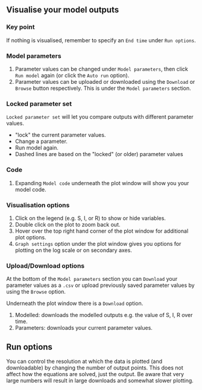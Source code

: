 ## Visualise your model outputs

### Key point

If nothing is visualised, remember to specify an `End time` under `Run options`.

### Model parameters

1. Parameter values can be changed under `Model parameters`, then click `Run model` again (or click the `Auto run` option).
2. Parameter values can be uploaded or downloaded using the `Download` or `Browse` button respectively. This is under the `Model parameters` section.

### Locked parameter set

`Locked parameter set` will let you compare outputs with different parameter values.

- "lock" the current parameter values.
- Change a parameter.
- Run model again.
- Dashed lines are based on the "locked" (or older) parameter values

### Code

1. Expanding `Model code` underneath the plot window will show you your model code.

### Visualisation options

1. Click on the legend (e.g. S, I, or R) to show or hide variables.
2. Double click on the plot to zoom back out.
3. Hover over the top right hand corner of the plot window for additional plot options.
4. `Graph settings` option under the plot window gives you options for plotting on the log scale or on secondary axes.

### Upload/Download options

At the bottom of the `Model parameters` section you can `Download` your parameter values as a `.csv` or upload previously saved parameter values by using the `Browse` option.

Underneath the plot window there is a `Download` option.

1. Modelled: downloads the modelled outputs e.g. the value of S, I, R over time.
2. Parameters: downloads your current parameter values.

## Run options

You can control the resolution at which the data is plotted (and downloadable) by changing the number of output points. This does not affect how the equations are solved, just the output. Be aware that very large numbers will result in large downloads and somewhat slower plotting.
